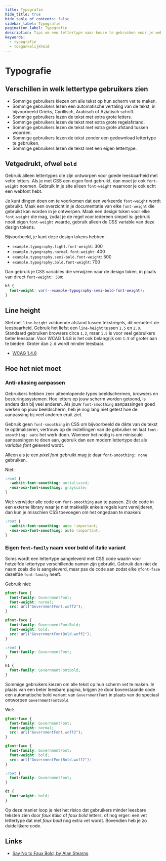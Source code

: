 ```yaml
---
title: Typografie
hide_title: true
hide_table_of_contents: false
sidebar_label: Typografie
pagination_label: Typografie
description: Tips om een lettertype naar keuze te gebruiken voor je website
keywords:
  - typografie
  - toegankelijkheid
---
```


<!-- @license CC0-1.0 -->

# Typografie

## Verschillen in welk lettertype gebruikers zien

- Sommige gebruikers kiezen om alle tekst op hun scherm vet te maken.
- Sommige gebruikers lezen een automatische vertaling van de tekst, in bijvoorbeeld Grieks, Cyrillisch, Arabisch of Aziatisch schrift.
- Sommige gebruikers lezen de tekst met extra grote letters.
- Sommige gebruikers lezen de tekst met extra grote regelafstand.
- Sommige gebruikers lezen de tekst met extra grote afstand tussen woorden.
- Sommige gebruikers lezen de tekst zonder een gedownload lettertype te gebruiken.
- Sommige gebruikers lezen de tekst met een eigen lettertype.

## Vetgedrukt, ofwel `bold`

Gebruik alleen lettertypes die zijn ontworpen voor goede leesbaarheid met vette letters. Als je met CSS een eigen font gebruikt, dan moet je ook `font-weight` noemen. Gebruik in je site alleen `font-weight` waarvoor je ook echt een webfont hebt.

Je kunt dingen doen om te voorkomen dat een verkeerde `font-weight` wordt gebruikt. Maak een overzicht in je documentatie van elke `font-weight` die gebruikt kan worden in je ontwerpen. Maak een design token voor elke `font-weight` die mag, zodat je de regel voor iedereen simpel is: gebruik nooit eigen `font-weight` waarde, gebruik alleen de CSS variable van deze design tokens.

Bijvoorbeeld, je kunt deze design tokens hebben:

- `example.typography.light.font-weight`: 300
- `example.typography.normal.font-weight`: 400
- `example.typography.semi-bold.font-weight`: 500
- `example.typography.bold.font-weight`: 700

Dan gebruik je CSS variables die verwijzen naar de design token, in plaats van direct `font-weight: 500`:

```css
h3 {
  font-weight: var(--example-typography-semi-bold-font-weight);
}
```

<!-- TODO: ## Cursief, ofwel `italic` -->

<!-- TODO: ## Letter spacing -->

## Line height

Stel met `line-height` voldoende afstand tussen tekstregels, dit verbetert de leesbaarheid. Gebruik het liefst een `line-height` tussen `1.5` en `2.0`. Standaard gebruiken browsers circa `1.2`, maar `1.5` is voor veel gebruikers beter leesbaar. Voor WCAG 1.4.8 is het ook belangrijk om `1.5` of groter aan te bieden. Groter dan `2.0` wordt minder leesbaar.

- [WCAG 1.4.8](https://www.w3.org/TR/WCAG21/#visual-presentation)

## Hoe het niet moet

### Anti-aliasing aanpassen

Gebruikers hebben zeer uiteenlopende types beeldschermen, browsers en besturingssystemen. Hoe letters op jouw scherm worden getoond, is anders dan bij veel anderen. Als jouw `font-smoothing` aanpassingen goed werken op jouw beeldscherm, heb je nog lang niet getest hoe de aanpassing bij veel anderen eruit ziet.

Gebruik geen `font-smoothing` in CSS om bijvoorbeeld de dikte van de tekst te optimaliseren, vertrouw op de instellingen van de gebruiker en laat `font-smoothing: auto` het werk doen. Wanneer het nodig is om miniscule aanpassingen te doen aan, gebruik dan een modern lettertype dat als _variable font_ geleverd wordt.

Alleen als je een _pixel font_ gebruikt mag je daar `font-smoothing: none` gebruiken.

Niet:

```css
:root {
  -webkit-font-smoothing: antialiased;
  -moz-osx-font-smoothing: grayscale;
}
```

Wel: verwijder alle code om `font-smoothing` aan te passen. Zit de code in een externe library waar je niet makkelijk enkele regels kunt verwijderen, dan kun je misschien CSS toevoegen om het ongedaan te maaken:

```css
:root {
  -webkit-font-smoothing: auto !important;
  -moz-osx-font-smoothing: auto !important;
}
```

### Eigen `font-family` naam voor bold of italic variant

Soms wordt een lettertype aangeleverd met CSS code waarin voor hetzelfde lettertype verschillende namen zijn gebruikt. Gebruik dan niet de naam zoals die is aangeleverd, maar pas de code aan zodat elke `@font-face` dezelfde `font-family` heeft.

Gebruik niet:

```css
@font-face {
  font-family: GovernmentFont;
  font-weight: normal;
  src: url("GovernmentFont.woff2");
}

@font-face {
  font-family: GovernmentFontBold;
  font-weight: bold;
  src: url("GovernmentFontBold.woff2");
}

:root {
  font-family: GovernmentFont;
}

h1 {
  font-family: GovernmentFontBold;
}
```

Sommige gebruikers kiezen om alle tekst op hun scherm vet te maken. In plaats van een beter leesbare pagina, krijgen ze door bovenstaande code een automatische bold variant van `GovernmentFont` in plaats van de speciaal ontworpen `GovernmentFontBold`.

Wel:

```css
@font-face {
  font-family: GovernmentFont;
  font-weight: normal;
  src: url("GovernmentFont.woff2");
}

@font-face {
  font-family: GovernmentFont;
  font-weight: bold;
  src: url("GovernmentFontBold.woff2");
}

:root {
  font-family: GovernmentFont;
}

dt {
  font-weight: bold;
}
```

Op deze manier loop je niet het risico dat gebruikers minder leesbare teksten zien door _faux italic_ of _faux bold_ letters, of nog erger: een vet lettertype dat met _faux bold_ nog extra vet wordt. Bovendien heb je zo duidelijkere code.

## Links

- [Say No to Faux Bold, by Alan Stearns](https://alistapart.com/article/say-no-to-faux-bold/)
